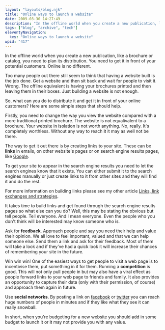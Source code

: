 ```yaml
---
layout: "layouts/blog.njk"
title: "Online ways to launch a website"
date: 2009-03-30 14:27:49
description: "In the offline world when you create a new publication, like a brochure or catalog, you need to plan its distribution"
tags: ["blog", "archive", "tech"]
eleventyNavigation:
  key: "Online ways to launch a website"
wpid: "417"
---
```


In the offline world when you create a new publication, like a brochure or catalog, you need to plan its distribution. You need to get it in front of your potential customers. Online is no different.

Too many people out there still seem to think that having a website built is the job done. Get a website and then sit back and wait for people to visit it. Wrong. The offline equivalent is having your brochures printed and then leaving them in their boxes. Just building a website is not enough.

So, what can you do to distribute it and get it in front of your online customers? Here are some simple steps that should help.

Firstly, you need to change the way you view the website compared with a more traditional printed brochure. The website is not equalivalent to a brochure. Your website in isolation is not worth anything. No, really. It's completely worthless. Without any way to reach it it may as well not be there.

The way to get it out there is by creating links to your site. These can be <strong>links</strong> in emails, on other website's pages or on search engine results pages, like <a href="https://www.google.co.uk" target="_blank">Google</a>.

To get your site to appear in the search engine results you need to let the search engines know that it exists. You can either submit it to the search engines manually or just create links to it from other sites and they will find it and do the rest.

For more information on building links please see my other article <a href="/blog/links-link-exchanges-and-strategies">Links, link exchanges and strategies</a>.

It takes time to build links and get found through the search engine results pages so what else can you do? Well, this may be stating the obvious but tell people. Tell everyone. And I mean everyone. Even the people who you don't think will be interested may know someone who is.

Ask for <strong>feedback</strong>. Approach people and say you need their help and value their opinion. We all love to feel important, valued and that we can help someone else. Send them a link and ask for their feedback. Most of them will take a look and if they've had a quick look it will increase their chances of remembering your site in the future.

Win win win! One of the easiest ways to get people to visit a web page is to incentivise them, put something in it for them. Running a <strong>competition</strong> is good. This will not only pull people in but may also have a viral effect as people forward links to your web page to friends and family. It also provides an opportunity to capture their data (only with their permission, of course) and approach them again in future.

Use <strong>social networks</strong>. By posting a link on <a href="https://www.facebook.com" target="_blank">facebook</a> or <a href="https://www.twitter.com" target="_blank">twitter</a> you can reach huge numbers of people in minutes and if they like what they see it can really snowball.

In short, when you're budgeting for a new website you should add in some budget to launch it or it may not provide you with any value.
